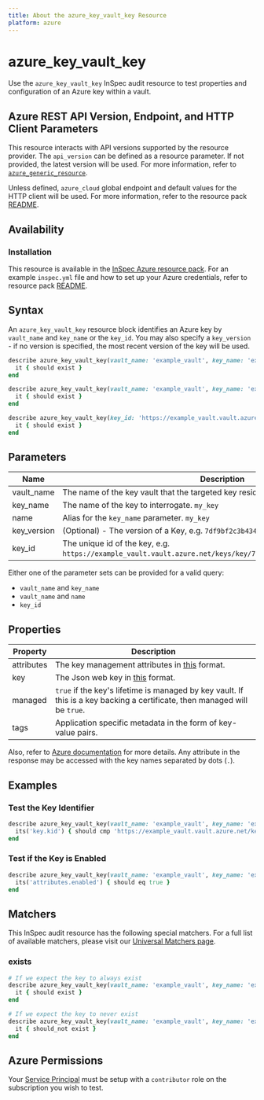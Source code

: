 ```yaml
---
title: About the azure_key_vault_key Resource
platform: azure
---
```


# azure_key_vault_key

Use the `azure_key_vault_key` InSpec audit resource to test properties and configuration of an Azure key within a vault.

## Azure REST API Version, Endpoint, and HTTP Client Parameters

This resource interacts with API versions supported by the resource provider.
The `api_version` can be defined as a resource parameter.
If not provided, the latest version will be used.
For more information, refer to [`azure_generic_resource`](azure_generic_resource.md).

Unless defined, `azure_cloud` global endpoint and default values for the HTTP client will be used.
For more information, refer to the resource pack [README](../../README.md).

## Availability

### Installation

This resource is available in the [InSpec Azure resource pack](https://github.com/inspec/inspec-azure). 
For an example `inspec.yml` file and how to set up your Azure credentials, refer to resource pack [README](../../README.md#Service-Principal).

## Syntax

An `azure_key_vault_key` resource block identifies an Azure key by `vault_name` and `key_name` or the `key_id`.
You may also specify a `key_version` - if no version is specified, the most recent version of the key will be used.
```ruby
describe azure_key_vault_key(vault_name: 'example_vault', key_name: 'example_key') do
  it { should exist }
end
```
```ruby
describe azure_key_vault_key(vault_name: 'example_vault', key_name: 'example_key', key_version: '78deebed173b48e48f55abf87ed4cf71') do
  it { should exist }
end
```
```ruby
describe azure_key_vault_key(key_id: 'https://example_vault.vault.azure.net/keys/key/7df9bf2c3b4347bab213ebe233f0e350') do
  it { should exist }
end
```
## Parameters

| Name                           | Description                                                                       |
|--------------------------------|-----------------------------------------------------------------------------------|
| vault_name                     | The name of the key vault that the targeted key resides in. `my_vault`            |
| key_name                       | The name of the key to interrogate. `my_key`                                      |
| name                           | Alias for the `key_name` parameter. `my_key`                                      |
| key_version                    | (Optional) - The version of a Key, e.g. `7df9bf2c3b4347bab213ebe233f0e350`.       |
| key_id                         | The unique id of the key, e.g. `https://example_vault.vault.azure.net/keys/key/7df9bf2c3b4347bab213ebe233f0e350`. |

Either one of the parameter sets can be provided for a valid query:
- `vault_name` and `key_name`
- `vault_name` and `name`
- `key_id`

## Properties

| Property              | Description |
|-----------------------|-------------|
| attributes            | The key management attributes in [this](https://docs.microsoft.com/en-us/rest/api/keyvault/getkey/getkey#keyattributes) format. |
| key                   | The Json web key in [this](https://docs.microsoft.com/en-us/rest/api/keyvault/getkey/getkey#jsonwebkey) format. |
| managed               | `true` if the key's lifetime is managed by key vault. If this is a key backing a certificate, then managed will be `true`. |
| tags                  | Application specific metadata in the form of key-value pairs. |

Also, refer to [Azure documentation](https://docs.microsoft.com/en-us/rest/api/keyvault/getkey/getkey#keybundle) for more details. 
Any attribute in the response may be accessed with the key names separated by dots (`.`).

## Examples

### Test the Key Identifier
```ruby
describe azure_key_vault_key(vault_name: 'example_vault', key_name: 'example_key', key_version: '7df9bf2c3b4347bab213ebe233f0e350') do
  its('key.kid') { should cmp 'https://example_vault.vault.azure.net/keys/key/7df9bf2c3b4347bab213ebe233f0e350' }
end
```
### Test if the Key is Enabled
```ruby
describe azure_key_vault_key(vault_name: 'example_vault', key_name: 'example_key') do
  its('attributes.enabled') { should eq true }
end
```

## Matchers

This InSpec audit resource has the following special matchers. For a full list of available matchers, please visit our [Universal Matchers page](https://docs.chef.io/inspec/matchers/).

### exists
```ruby
# If we expect the key to always exist
describe azure_key_vault_key(vault_name: 'example_vault', key_name: 'example_key') do
  it { should exist }
end

# If we expect the key to never exist
describe azure_key_vault_key(vault_name: 'example_vault', key_name: 'example_key') do
  it { should_not exist }
end
```
## Azure Permissions

Your [Service Principal](https://docs.microsoft.com/en-us/azure/azure-resource-manager/resource-group-create-service-principal-portal) must be setup with a `contributor` role on the subscription you wish to test.
